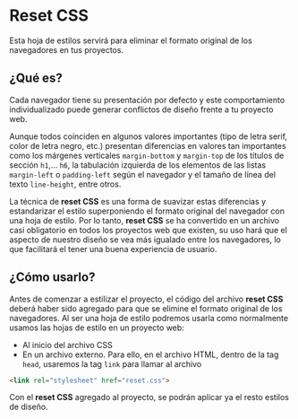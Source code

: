 # Reset CSS

Esta hoja de estilos servirá para eliminar el formato original de los navegadores en tus proyectos.

## ¿Qué es?

Cada navegador tiene su presentación por defecto y este comportamiento individualizado puede generar conflictos de diseño frente a tu proyecto web.

Aunque todos coinciden en algunos valores importantes (tipo de letra serif, color de letra negro, etc.) presentan diferencias en valores tan importantes como los márgenes verticales `margin-bottom` y `margin-top` de los títulos de sección `h1`,… `h6`, la tabulación izquierda de los elementos de las listas `margin-left` o `padding-left` según el navegador y el tamaño de línea del texto `line-height`, entre otros.

La técnica de **reset CSS** es una forma de suavizar estas diferencias y estandarizar el estilo superponiendo el formato original del navegador con una hoja de estilo. Por lo tanto, **reset CSS** se ha convertido en un archivo casi obligatorio en todos los proyectos web que existen, su uso hará que el aspecto de nuestro diseño se vea más igualado entre los navegadores, lo que facilitará el tener una buena experiencia de usuario.

## ¿Cómo usarlo?

Antes de comenzar a estilizar el proyecto, el código del archivo **reset CSS** deberá haber sido agregado para que se elimine el formato original de los navegadores. Al ser una hoja de estilo podremos usarla como normalmente usamos las hojas de estilo en un proyecto web:

-	Al inicio del archivo CSS
-	En un archivo externo. Para ello, en el archivo HTML, dentro de la tag `head`, usaremos la tag `link` para llamar al archivo
```html
<link rel="stylesheet" href="reset.css">
``` 

Con el **reset CSS** agregado al proyecto, se podrán aplicar ya el resto estilos de diseño.
